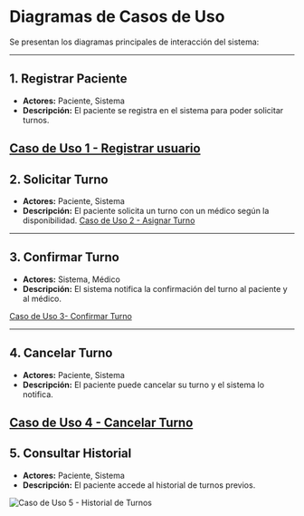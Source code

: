 # Diagramas de Casos de Uso

Se presentan los diagramas principales de interacción del sistema:

---

## 1. Registrar Paciente
- **Actores:** Paciente, Sistema
- **Descripción:** El paciente se registra en el sistema para poder solicitar turnos.

[Caso de Uso 1 - Registrar usuario](https://github.com/user-attachments/assets/8b430f3a-27f5-4bbf-86a7-cb8b5ff71de4)
---

## 2. Solicitar Turno
- **Actores:** Paciente, Sistema
- **Descripción:** El paciente solicita un turno con un médico según la disponibilidad.
[Caso de Uso 2 - Asignar Turno ](https://github.com/user-attachments/assets/2d0c72eb-8f82-49dd-996f-6603836fbad8)

---

## 3. Confirmar Turno
- **Actores:** Sistema, Médico
- **Descripción:** El sistema notifica la confirmación del turno al paciente y al médico.

[Caso de Uso 3- Confirmar Turno](https://github.com/user-attachments/assets/8cbbf9df-6f6b-4b24-9e56-215df27b432e)

---

## 4. Cancelar Turno
- **Actores:** Paciente, Sistema
- **Descripción:** El paciente puede cancelar su turno y el sistema lo notifica.

[Caso de Uso 4 - Cancelar Turno ](https://github.com/user-attachments/assets/609d3eef-9ef1-44e7-94ee-19963e3bdf0c)
---

## 5. Consultar Historial
- **Actores:** Paciente, Sistema
- **Descripción:** El paciente accede al historial de turnos previos.

![Caso de Uso 5 - Historial de Turnos  ](https://github.com/user-attachments/assets/81cbc07a-3edf-4012-8345-ea4e984bcc3e)

